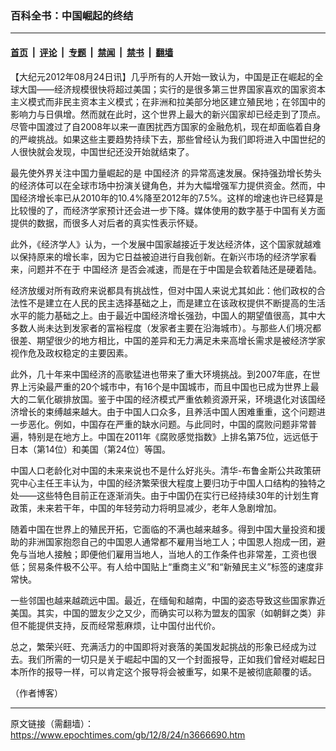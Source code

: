 ### 百科全书：中国崛起的终结

---

#### [首页](../../../..?n3666690) &nbsp;|&nbsp; [评论](../../../../../epoch-comment?n3666690) &nbsp;|&nbsp; [专题](../../../../../epoch-special?n3666690) &nbsp;|&nbsp; [禁闻](../../../../../epoch-news?n3666690) &nbsp;|&nbsp; [禁书](../../../../../books?n3666690) &nbsp;|&nbsp; [翻墙](https://github.com/gfw-breaker/nogfw/blob/master/README.md?n3666690)


<div class="post_content" id="artbody" itemprop="articleBody">
 <!-- article content begin -->
 <p>
  【大纪元2012年08月24日讯】几乎所有的人开始一致认为，中国是正在崛起的全球大国——经济规模很快将超过美国；实行的是很多第三世界国家喜欢的国家资本主义模式而非民主资本主义模式；在非洲和拉美部分地区建立殖民地；在邻国中的影响力与日俱增。然而就在此时，这个世界上最大的新兴国家却已经走到了顶点。尽管中国渡过了自2008年以来一直困扰西方国家的金融危机，现在却面临着自身的严峻挑战。如果这些主要趋势持续下去，那些曾经认为我们即将进入中国世纪的人很快就会发现，中国世纪还没开始就结束了。
 </p>
 <p>
  最先使外界关注中国力量崛起的是
  <ok href="https://www.epochtimes.com/gb/tag/%E4%B8%AD%E5%9B%BD%E7%BB%8F%E6%B5%8E.html">
   中国经济
  </ok>
  的异常高速发展。保持强劲增长势头的经济体可以在全球市场中扮演关键角色，并为大幅增强军力提供资金。然而，中国经济增长率已从2010年的10.4%降至2012年的7.5%。这样的增速也许已经算是比较慢的了，而经济学家预计还会进一步下降。媒体使用的数字基于中国有关方面提供的数据，而很多人对后者的真实性表示怀疑。
 </p>
 <p>
  此外，《经济学人》认为，一个发展中国家越接近于发达经济体，这个国家就越难以保持原来的增长率，因为它日益被迫进行自我创新。在新兴市场的经济学家看来，问题并不在于
  <ok href="https://www.epochtimes.com/gb/tag/%E4%B8%AD%E5%9B%BD%E7%BB%8F%E6%B5%8E.html">
   中国经济
  </ok>
  是否会减速，而是在于中国是会软着陆还是硬着陆。
 </p>
 <p>
  经济放缓对所有政府来说都具有挑战性，但对中国人来说尤其如此：他们政权的合法性不是建立在人民的民主选择基础之上，而是建立在该政权提供不断提高的生活水平的能力基础之上。由于最近中国经济增长强劲，中国人的期望值很高，其中大多数人尚未达到发家者的富裕程度（发家者主要在沿海城市）。与那些人们境况都很差、期望很少的地方相比，中国的差异和无力满足未来高增长需求是被经济学家视作危及政权稳定的主要因素。
 </p>
 <p>
  此外，几十年来中国经济的高歌猛进也带来了重大环境挑战。到2007年底，在世界上污染最严重的20个城市中，有16个是中国城市，而且中国也已成为世界上最大的二氧化碳排放国。鉴于中国的经济模式严重依赖资源开采，环境退化对该国经济增长的束缚越来越大。由于中国人口众多，且养活中国人困难重重，这个问题进一步恶化。例如，中国存在严重的缺水问题。与此同时，中国的腐败问题非常普遍，特别是在地方上。中国在2011年《腐败感觉指数》上排名第75位，远远低于日本（第14位）和美国（第24位）等国。
 </p>
 <p>
  中国人口老龄化对中国的未来来说也不是什么好兆头。清华-布鲁金斯公共政策研究中心主任王丰认为，中国的经济繁荣很大程度上要归功于中国人口结构的独特之处——这些特色目前正在逐渐消失。由于中国仍在实行已经持续30年的计划生育政策，未来若干年，中国的年轻劳动力将明显减少，老年人急剧增加。
 </p>
 <p>
  随着中国在世界上的殖民开拓，它面临的不满也越来越多。得到中国大量投资和援助的非洲国家抱怨自己的中国恩人通常都不雇用当地工人；中国恩人抱成一团，避免与当地人接触；即便他们雇用当地人，当地人的工作条件也非常差，工资也很低；贸易条件极不公平。有人给中国贴上“重商主义”和“新殖民主义”标签的速度非常快。
 </p>
 <p>
  一些邻国也越来越疏远中国。最近，在缅甸和越南，中国的姿态导致这些国家靠近美国。其实，中国的盟友少之又少，而确实可以称为盟友的国家（如朝鲜之类）非但不能提供支持，反而经常惹麻烦，让中国付出代价。
 </p>
 <p>
  总之，繁荣兴旺、充满活力的中国即将对衰落的美国发起挑战的形象已经成为过去。我们所需的一切只是关于崛起中国的又一个封面报导，正如我们曾经对崛起日本所作的报导一样，可以肯定这个报导将会被重写，如果不是被彻底颠覆的话。
 </p>
 <p>
  （作者博客）
 </p>
 <!-- article content end -->
 <div id="below_article_ad">
 </div>
</div>


---

原文链接（需翻墙）：https://www.epochtimes.com/gb/12/8/24/n3666690.htm